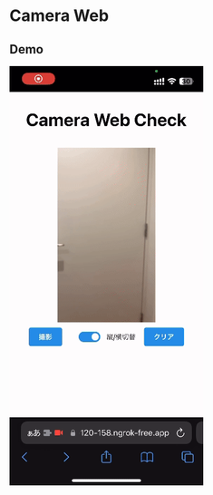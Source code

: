 # Camera Web

## Demo

![gif](https://github.com/kolumoana/camera-web/blob/main/docs/play.gif?raw=true)
